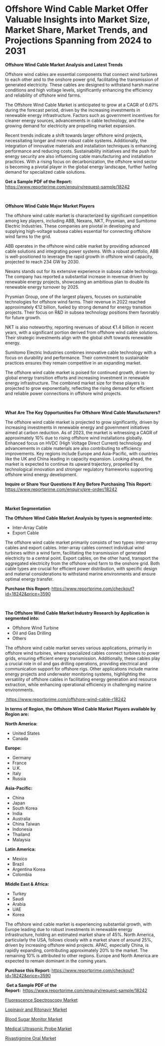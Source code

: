 <p><h1>Offshore Wind Cable Market Offer Valuable Insights into Market Size, Market Share, Market Trends, and Projections Spanning from 2024 to 2031</h1></p><p><strong>Offshore Wind Cable Market Analysis and Latest Trends</strong></p>
<p><p>Offshore wind cables are essential components that connect wind turbines to each other and to the onshore power grid, facilitating the transmission of generated electricity. These cables are designed to withstand harsh marine conditions and high voltage levels, significantly enhancing the efficiency and reliability of offshore wind farms. </p><p>The Offshore Wind Cable Market is anticipated to grow at a CAGR of 0.67% during the forecast period, driven by the increasing investments in renewable energy infrastructure. Factors such as government incentives for cleaner energy sources, advancements in cable technology, and the growing demand for electricity are propelling market expansion. </p><p>Recent trends indicate a shift towards larger offshore wind projects, necessitating longer and more robust cable systems. Additionally, the integration of innovative materials and installation techniques is enhancing performance and reducing costs. Sustainability initiatives and the push for energy security are also influencing cable manufacturing and installation practices. With a rising focus on decarbonization, the offshore wind sector is becoming a pivotal player in the global energy landscape, further fueling demand for specialized cable solutions.</p></p>
<p><strong>Get a Sample PDF of the Report:&nbsp;</strong> <a href="https://www.reportprime.com/enquiry/request-sample/18242?utm_campaign=1102&utm_medium=2&utm_source=Github&utm_content=ia&utm_term=21112024&utm_id=offshore-wind-cable">https://www.reportprime.com/enquiry/request-sample/18242</a></p>
<p>&nbsp;</p>
<p><strong>Offshore Wind Cable Major Market Players</strong></p>
<p><p>The offshore wind cable market is characterized by significant competition among key players, including ABB, Nexans, NKT, Prysmian, and Sumitomo Electric Industries. These companies are pivotal in developing and supplying high-voltage subsea cables essential for connecting offshore wind farms to the grid.</p><p>ABB operates in the offshore wind cable market by providing advanced cable solutions and integrating power systems. With a robust portfolio, ABB is well-positioned to leverage the rapid growth in offshore wind capacity, projected to reach 234 GW by 2030.</p><p>Nexans stands out for its extensive experience in subsea cable technology. The company has reported a substantial increase in revenue driven by renewable energy projects, showcasing an ambitious plan to double its renewable energy turnover by 2025.</p><p>Prysmian Group, one of the largest players, focuses on sustainable technologies for offshore wind farms. Their revenue in 2022 reached approximately €12 billion, fueled by strong demand for energy transition projects. Their focus on R&D in subsea technology positions them favorably for future growth.</p><p>NKT is also noteworthy, reporting revenues of about €1.4 billion in recent years, with a significant portion derived from offshore wind cable solutions. Their strategic investments align with the global shift towards renewable energy.</p><p>Sumitomo Electric Industries combines innovative cable technology with a focus on durability and performance. Their commitment to sustainable practices ensures they remain competitive in an expanding market.</p><p>The offshore wind cable market is poised for continued growth, driven by global energy transition efforts and increasing investment in renewable energy infrastructure. The combined market size for these players is projected to grow exponentially, reflecting the rising demand for efficient and reliable power connections in offshore wind projects.</p></p>
<p>&nbsp;</p>
<p><strong>What Are The Key Opportunities For Offshore Wind Cable Manufacturers?</strong></p>
<p><p>The offshore wind cable market is projected to grow significantly, driven by increasing investments in renewable energy and government initiatives aimed at carbon reduction. As of 2023, the market is witnessing a CAGR of approximately 10% due to rising offshore wind installations globally. Enhanced focus on HVDC (High Voltage Direct Current) technology and advancements in cable materials are also contributing to efficiency improvements. Key regions include Europe and Asia-Pacific, with countries like the UK and China leading in capacity expansion. Looking ahead, the market is expected to continue its upward trajectory, propelled by technological innovation and stronger regulatory frameworks supporting offshore wind energy development.</p></p>
<p><strong>Inquire or Share Your Questions If Any Before Purchasing This Report:</strong> <a href="https://www.reportprime.com/enquiry/pre-order/18242?utm_campaign=1102&utm_medium=2&utm_source=Github&utm_content=ia&utm_term=21112024&utm_id=offshore-wind-cable">https://www.reportprime.com/enquiry/pre-order/18242</a></p>
<p>&nbsp;</p>
<p><strong>Market Segmentation</strong></p>
<p><strong>The Offshore Wind Cable Market Analysis by types is segmented into:</strong></p>
<p><ul><li>Inter-Array Cable</li><li>Export Cable</li></ul></p>
<p><p>The offshore wind cable market primarily consists of two types: inter-array cables and export cables. Inter-array cables connect individual wind turbines within a wind farm, facilitating the transmission of generated electricity to a central point. Export cables, on the other hand, transport the aggregated electricity from the offshore wind farm to the onshore grid. Both cable types are crucial for efficient power distribution, with specific design and material considerations to withstand marine environments and ensure optimal energy transfer.</p></p>
<p><strong>Purchase this Report:&nbsp;</strong><a href="https://www.reportprime.com/checkout?id=18242&price=3590&utm_campaign=1102&utm_medium=2&utm_source=Github&utm_content=ia&utm_term=21112024&utm_id=offshore-wind-cable">https://www.reportprime.com/checkout?id=18242&price=3590</a></p>
<p>&nbsp;</p>
<p><strong>The Offshore Wind Cable Market Industry Research by Application is segmented into:</strong></p>
<p><ul><li>Offshore Wind Turbine</li><li>Oil and Gas Drilling</li><li>Others</li></ul></p>
<p><p>The offshore wind cable market serves various applications, primarily in offshore wind turbines, where specialized cables connect turbines to power grids, ensuring efficient energy transmission. Additionally, these cables play a crucial role in oil and gas drilling operations, providing electrical and communication support for offshore rigs. Other applications include marine energy projects and underwater monitoring systems, highlighting the versatility of offshore cables in facilitating energy generation and resource extraction, while enhancing operational efficiency in challenging marine environments.</p></p>
<p><a href="https://www.reportprime.com/offshore-wind-cable-r18242?utm_campaign=1102&utm_medium=2&utm_source=Github&utm_content=ia&utm_term=21112024&utm_id=offshore-wind-cable">&nbsp;https://www.reportprime.com/offshore-wind-cable-r18242</a></p>
<p><strong>In terms of Region, the Offshore Wind Cable Market Players available by Region are:</strong></p>
<p>
    <p> <strong> North America: </strong>
        <ul>
            <li>United States</li>
            <li>Canada</li>
        </ul>
        </p> 
    <p> <strong> Europe: </strong>
        <ul>
            <li>Germany</li>
            <li>France</li>
            <li>U.K.</li>
            <li>Italy</li>
            <li>Russia</li>
        </ul>
        </p> 
    <p> <strong> Asia-Pacific: </strong>
        <ul>
            <li>China</li>
            <li>Japan</li>
            <li>South Korea</li>
            <li>India</li>
            <li>Australia</li>
            <li>China Taiwan</li>
            <li>Indonesia</li>
            <li>Thailand</li>
            <li>Malaysia</li>
        </ul>
        </p> 
    <p> <strong> Latin America: </strong>
        <ul>
            <li>Mexico</li>
            <li>Brazil</li>
            <li>Argentina Korea</li>
            <li>Colombia</li>
        </ul>
        </p> 
    <p> <strong> Middle East & Africa: </strong>
        <ul>
            <li>Turkey</li>
            <li>Saudi</li>
            <li>Arabia</li>
            <li>UAE</li>
            <li>Korea</li>
        </ul>
    </p>
    </p>
<p><p>The offshore wind cable market is experiencing substantial growth, with Europe leading due to robust investments in renewable energy infrastructure, holding an estimated market share of 45%. North America, particularly the USA, follows closely with a market share of around 25%, driven by increasing offshore wind projects. APAC, especially China, is rapidly expanding, contributing approximately 20% to the market. The remaining 10% is attributed to other regions. Europe and North America are expected to remain dominant in the coming years.</p></p>
<p><strong>Purchase this Report: </strong><a href="https://www.reportprime.com/checkout?id=18242&price=3590&utm_campaign=1102&utm_medium=2&utm_source=Github&utm_content=ia&utm_term=21112024&utm_id=offshore-wind-cable">https://www.reportprime.com/checkout?id=18242&price=3590</a></p>
<p>&nbsp;<strong>Get a Sample PDF of the Report:&nbsp;&nbsp;</strong><a href="https://www.reportprime.com/enquiry/request-sample/18242?utm_campaign=1102&utm_medium=2&utm_source=Github&utm_content=ia&utm_term=21112024&utm_id=offshore-wind-cable">https://www.reportprime.com/enquiry/request-sample/18242</a></p>
<p><strong></strong></p>
<p><p><a href="https://www.linkedin.com/pulse/in-depth-analysis-fluorescence-spectroscopy-market-dynamics-8yyee?utm_campaign=1102&utm_medium=2&utm_source=Github&utm_content=ia&utm_term=21112024&utm_id=offshore-wind-cable">Fluorescence Spectroscopy Market</a></p><p><a href="https://issuu.com/reportprime-2/docs/lopinavir-and-ritonavir-market-size_9bc4c21ef2df94?utm_campaign=1102&utm_medium=2&utm_source=Github&utm_content=ia&utm_term=21112024&utm_id=offshore-wind-cable">Lopinavir and Ritonavir Market</a></p><p><a href="https://www.linkedin.com/pulse/blood-sugar-monitor-market-analysis-comprehensive-industry-gaqie?utm_campaign=1102&utm_medium=2&utm_source=Github&utm_content=ia&utm_term=21112024&utm_id=offshore-wind-cable">Blood Sugar Monitor Market</a></p><p><a href="https://www.linkedin.com/pulse/forecast-of145-cagr-study-medical-ultrasonic-probe-market-srsie?utm_campaign=1102&utm_medium=2&utm_source=Github&utm_content=ia&utm_term=21112024&utm_id=offshore-wind-cable">Medical Ultrasonic Probe Market</a></p><p><a href="https://issuu.com/reportprime-2/docs/rivastigmine-oral-market-size-2030._5a70b29c0418ec?utm_campaign=1102&utm_medium=2&utm_source=Github&utm_content=ia&utm_term=21112024&utm_id=offshore-wind-cable">Rivastigmine Oral Market</a></p></p>
